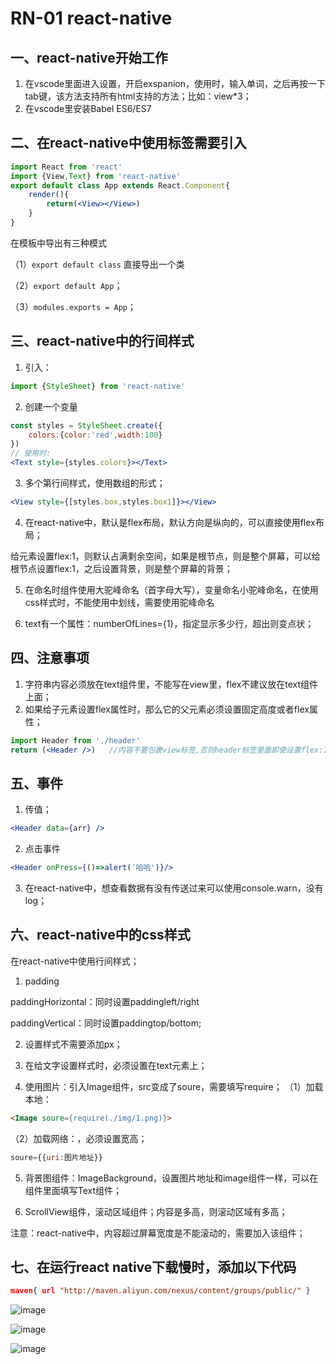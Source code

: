 # RN-01 react-native
## 一、react-native开始工作
1. 在vscode里面进入设置，开启exspanion，使用时，输入单词，之后再按一下tab键，该方法支持所有html支持的方法；比如：view*3；
2. 在vscode里安装Babel ES6/ES7

## 二、在react-native中使用标签需要引入

```jsx
import React from 'react'
import {View,Text} from 'react-native'
export default class App extends React.Component{
    render(){
        return(<View></View>)
    }
}
```
在模板中导出有三种模式

（1）`export default class`  直接导出一个类

（2）`export default App`；

（3）`modules.exports = App`；




## 三、react-native中的行间样式

1. 引入：
```js
import {StyleSheet} from 'react-native'
```
2. 创建一个变量
```jsx
const styles = StyleSheet.create({
    colors:{color:'red',width:100}
})
// 使用时: 
<Text style={styles.colors}></Text>
```
3. 多个第行间样式，使用数组的形式；
```jsx
<View style={[styles.box,styles.box1]}></View>
```
4. 在react-native中，默认是flex布局，默认方向是纵向的，可以直接使用flex布局；

给元素设置flex:1，则默认占满剩余空间，如果是根节点，则是整个屏幕，可以给根节点设置flex:1，之后设置背景，则是整个屏幕的背景；

5. 在命名时组件使用大驼峰命名（首字母大写），变量命名小驼峰命名，在使用css样式时，不能使用中划线，需要使用驼峰命名

7. text有一个属性：numberOfLines={1}，指定显示多少行，超出则变点状；



## 四、注意事项

1. 字符串内容必须放在text组件里，不能写在view里，flex不建议放在text组件上面；
3. 如果给子元素设置flex属性时，那么它的父元素必须设置固定高度或者flex属性；
```jsx
import Header from './header'
return (<Header />)   //内容不要包裹view标签,否则header标签里面即使设置flex:1也没有高度;
```



## 五、事件

1. 传值；
```jsx
<Header data={arr} />
```
2. 点击事件
```jsx
<Header onPress={()=>alert('哈哈')}/>
```
3. 在react-native中，想查看数据有没有传送过来可以使用console.warn，没有log；



## 六、react-native中的css样式

在react-native中使用行间样式；

1. padding

paddingHorizontal：同时设置paddingleft/right

paddingVertical：同时设置paddingtop/bottom;

2. 设置样式不需要添加px；

3. 在给文字设置样式时，必须设置在text元素上；

4. 使用图片：引入Image组件，src变成了soure，需要填写require；
（1）加载本地：
```html
<Image soure={require(./img/1.png)}>
```
（2）加载网络：，必须设置宽高；
```js
soure={{uri:图片地址}}
````

5. 背景图组件：ImageBackground，设置图片地址和image组件一样，可以在组件里面填写Text组件；

6. ScrollView组件，滚动区域组件；内容是多高，则滚动区域有多高；

注意：react-native中，内容超过屏幕宽度是不能滚动的，需要加入该组件；



## 七、在运行react native下载慢时，添加以下代码

```json
maven{ url "http://maven.aliyun.com/nexus/content/groups/public/" }
```
![image](https://notecdn.hrhe.cn/images/rn-01_react-native-01.png)

![image](https://notecdn.hrhe.cn/images/rn-01_react-native-02.png)

![image](https://notecdn.hrhe.cn/images/rn-01_react-native-03.png)